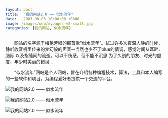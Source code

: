 ```yaml
---
layout: post
title:  "我的网站2.0 —— 似水流年"
date:   2003-08-03 10:00:00 +0800
image: /images/web/mypages-v2-small.jpg
categories: [我的网站, 似水流年]
---
```


　　网站的名字源于梅艳芳唱的那首歌“似水流年”。试过许多次夜深人静的时候，静听收音机里传来的梦幻般的声音--当然也少不了blue的情调，感觉时间从耳畔、脑际 以及指缝间的流逝。可以不伤感，但不能不沉思:为了久别的朋友、时光的虚度、年少时美丽的错误...

　　“似水流年”网站是个人网站，旨在介绍各种编程技术，算法，工具和本人编写的一些软件和项目。为编程爱好者提供一个交流的平台。 


![我的网站2.0 —— 似水流年]({{site.baseurl}}/images/web/我的网站2-似水流年.png)

![我的网站2.0 —— 似水流年]({{site.baseurl}}/images/web/我的网站2-似水流年-1.png)

![我的网站2.0 —— 似水流年]({{site.baseurl}}/images/web/我的网站2-似水流年-2.png)
